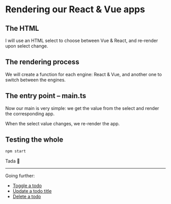 # Rendering our React & Vue apps

## The HTML

I will use an HTML select to choose between Vue & React, and re-render upon select change.

<!-- include [code:html] ./index.html -->

## The rendering process

We will create a function for each engine: React & Vue, and another one to switch between the engines.

<!-- include [code:ts] ./render-app-8.ts -->

## The entry point – main.ts

Now our main is very simple: we get the value from the select and render the corresponding app.

When the select value changes, we re-render the app.

<!-- include [code:ts] ./main.ts -->

## Testing the whole

```sh
npm start
```

Tada 🎉

---

Going further:
- [Toggle a todo](./9-toggle-a-todo.md)
- [Update a todo title](./10-update-a-todo-title.md)
- [Delete a todo](./11-delete-a-todo.md)